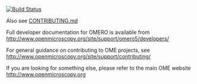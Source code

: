 [![Build Status](https://travis-ci.org/openmicroscopy/openmicroscopy.png)](http://travis-ci.org/openmicroscopy/openmicroscopy)

Also see [CONTRIBUTING.md](./CONTRIBUTING.md)

Full developer documentation for OMERO is available from
http://www.openmicroscopy.org/site/support/omero5/developers/

For general guidance on contributing to OME projects, see
http://www.openmicroscopy.org/site/support/contributing/

If you are looking for something else, please refer to the main OME website
http://www.openmicroscopy.org
